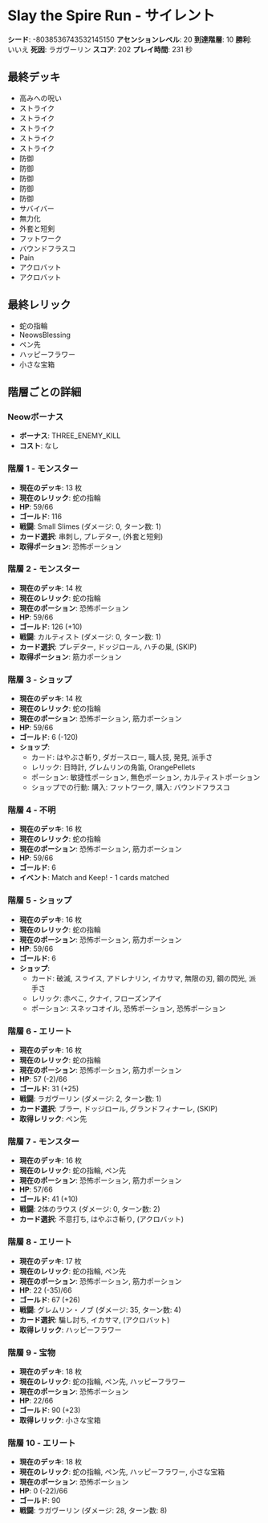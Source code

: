 # Slay the Spire Run - サイレント

**シード**: -8038536743532145150
**アセンションレベル**: 20
**到達階層**: 10
**勝利**: いいえ
**死因**: ラガヴーリン
**スコア**: 202
**プレイ時間**: 231 秒

## 最終デッキ
- 高みへの呪い
- ストライク
- ストライク
- ストライク
- ストライク
- ストライク
- 防御
- 防御
- 防御
- 防御
- 防御
- サバイバー
- 無力化
- 外套と短剣
- フットワーク
- バウンドフラスコ
- Pain
- アクロバット
- アクロバット

## 最終レリック
- 蛇の指輪
- NeowsBlessing
- ペン先
- ハッピーフラワー
- 小さな宝箱

## 階層ごとの詳細

### Neowボーナス
- **ボーナス**: THREE_ENEMY_KILL
- **コスト**: なし

### 階層 1 - モンスター
- **現在のデッキ**: 13 枚
- **現在のレリック**: 蛇の指輪
- **HP**: 59/66
- **ゴールド**: 116
- **戦闘**: Small Slimes (ダメージ: 0, ターン数: 1)
- **カード選択**: 串刺し, プレデター, (外套と短剣)
- **取得ポーション**: 恐怖ポーション

### 階層 2 - モンスター
- **現在のデッキ**: 14 枚
- **現在のレリック**: 蛇の指輪
- **現在のポーション**: 恐怖ポーション
- **HP**: 59/66
- **ゴールド**: 126 (+10)
- **戦闘**: カルティスト (ダメージ: 0, ターン数: 1)
- **カード選択**: プレデター, ドッジロール, ハチの巣, (SKIP)
- **取得ポーション**: 筋力ポーション

### 階層 3 - ショップ
- **現在のデッキ**: 14 枚
- **現在のレリック**: 蛇の指輪
- **現在のポーション**: 恐怖ポーション, 筋力ポーション
- **HP**: 59/66
- **ゴールド**: 6 (-120)
- **ショップ**:
  - カード: はやぶさ斬り, ダガースロー, 職人技, 発見, 派手さ
  - レリック: 日時計, グレムリンの角笛, OrangePellets
  - ポーション: 敏捷性ポーション, 無色ポーション, カルティストポーション
  - ショップでの行動: 購入: フットワーク, 購入: バウンドフラスコ

### 階層 4 - 不明
- **現在のデッキ**: 16 枚
- **現在のレリック**: 蛇の指輪
- **現在のポーション**: 恐怖ポーション, 筋力ポーション
- **HP**: 59/66
- **ゴールド**: 6
- **イベント**: Match and Keep! - 1 cards matched

### 階層 5 - ショップ
- **現在のデッキ**: 16 枚
- **現在のレリック**: 蛇の指輪
- **現在のポーション**: 恐怖ポーション, 筋力ポーション
- **HP**: 59/66
- **ゴールド**: 6
- **ショップ**:
  - カード: 破滅, スライス, アドレナリン, イカサマ, 無限の刃, 鋼の閃光, 派手さ
  - レリック: 赤べこ, クナイ, フローズンアイ
  - ポーション: スネッコオイル, 恐怖ポーション, 恐怖ポーション

### 階層 6 - エリート
- **現在のデッキ**: 16 枚
- **現在のレリック**: 蛇の指輪
- **現在のポーション**: 恐怖ポーション, 筋力ポーション
- **HP**: 57 (-2)/66
- **ゴールド**: 31 (+25)
- **戦闘**: ラガヴーリン (ダメージ: 2, ターン数: 1)
- **カード選択**: ブラー, ドッジロール, グランドフィナーレ, (SKIP)
- **取得レリック**: ペン先

### 階層 7 - モンスター
- **現在のデッキ**: 16 枚
- **現在のレリック**: 蛇の指輪, ペン先
- **現在のポーション**: 恐怖ポーション, 筋力ポーション
- **HP**: 57/66
- **ゴールド**: 41 (+10)
- **戦闘**: 2体のラウス (ダメージ: 0, ターン数: 2)
- **カード選択**: 不意打ち, はやぶさ斬り, (アクロバット)

### 階層 8 - エリート
- **現在のデッキ**: 17 枚
- **現在のレリック**: 蛇の指輪, ペン先
- **現在のポーション**: 恐怖ポーション, 筋力ポーション
- **HP**: 22 (-35)/66
- **ゴールド**: 67 (+26)
- **戦闘**: グレムリン・ノブ (ダメージ: 35, ターン数: 4)
- **カード選択**: 騙し討ち, イカサマ, (アクロバット)
- **取得レリック**: ハッピーフラワー

### 階層 9 - 宝物
- **現在のデッキ**: 18 枚
- **現在のレリック**: 蛇の指輪, ペン先, ハッピーフラワー
- **現在のポーション**: 恐怖ポーション
- **HP**: 22/66
- **ゴールド**: 90 (+23)
- **取得レリック**: 小さな宝箱

### 階層 10 - エリート
- **現在のデッキ**: 18 枚
- **現在のレリック**: 蛇の指輪, ペン先, ハッピーフラワー, 小さな宝箱
- **現在のポーション**: 恐怖ポーション
- **HP**: 0 (-22)/66
- **ゴールド**: 90
- **戦闘**: ラガヴーリン (ダメージ: 28, ターン数: 8)
